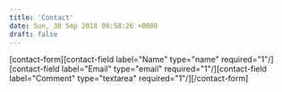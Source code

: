```yaml
---
title: 'Contact'
date: Sun, 30 Sep 2018 09:58:26 +0000
draft: false
---
```


\[contact-form\]\[contact-field label="Name" type="name" required="1"/\]\[contact-field label="Email" type="email" required="1"/\]\[contact-field label="Comment" type="textarea" required="1"/\]\[/contact-form\]